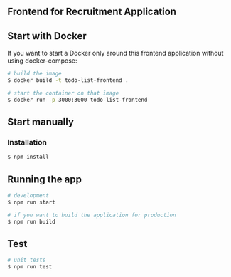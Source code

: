 ## Frontend for Recruitment Application

## Start with Docker
If you want to start a Docker only around this frontend
application without using docker-compose:

```bash
# build the image
$ docker build -t todo-list-frontend .

# start the container on that image
$ docker run -p 3000:3000 todo-list-frontend

```

## Start manually
### Installation

```bash
$ npm install
```

## Running the app

```bash
# development
$ npm run start

# if you want to build the application for production
$ npm run build
```

## Test

```bash
# unit tests
$ npm run test
```

